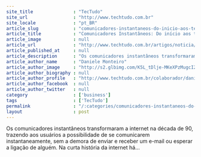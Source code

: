 ```yaml
---
site_title               : "TecTudo"
site_url                 : "http://www.techtudo.com.br"
site_locale              : "pt_BR"
article_slug             : "comunicadores-instantaneos-do-inicio-aos-tempos-atuais"
article_title            : "Comunicadores Instantâneos: Do início aos tempos atuais"
article_image            : null
article_url              : "http://www.techtudo.com.br/artigos/noticia/2011/06/comunicadores-instantaneos-do-inicio-aos-tempos-atuais.html"
article_published_at     : null
article_description      : "Os comunicadores instantâneos transformaram a internet na década de 90, trazendo aos usuários a possibilidade de se comunicarem instantaneamente, sem a demora de enviar e receber um e-mail ou esperar a ligação de alguém. Na curta história da internet há..."
article_author_name      : "Daniele Monteiro"
article_author_image     : "http://s2.glbimg.com/K5L_tDlje-MKeXPzMugcI2PRZt8=/30x30/s2.glbimg.com/KGQSvRJOGyYNmHCFqd5-7toXX_4=/140x140/s.glbimg.com/po/tt2/f/original/2013/11/12/daniele-monteiro.jpg"
article_author_biography : null
article_author_profile   : "http://www.techtudo.com.br/colaborador/daniele-monteiro.html"
article_author_facebook  : null
article_author_twitter   : null
category                 : ['business']
tags                     : ['TecTudo']
permalink                : "/:categories/comunicadores-instantaneos-do-inicio-aos-tempos-atuais/"
layout                   : post
---
```


Os comunicadores instantâneos transformaram a internet na década de 90, trazendo aos usuários a possibilidade de se comunicarem instantaneamente, sem a demora de enviar e receber um e-mail ou esperar a ligação de alguém. Na curta história da internet há...
